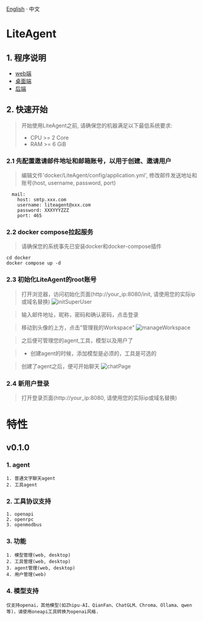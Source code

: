 [English](README.md) · 中文

# LiteAgent
## 1. 程序说明
  - [web端](https://github.com/LiteVar/LiteAgent/tree/master/lite_agent_web/README_zh-CN.md)
  - [桌面端](https://github.com/LiteVar/LiteAgent/tree/master/lite_agent_client/README-zh_CN.md)
  - [后端](https://github.com/LiteVar/LiteAgent/tree/master/lite_agent_backend/README-zh_CN.md)

## 2. 快速开始
> 开始使用LiteAgent之前, 请确保您的机器满足以下最低系统要求:
> 
>- CPU >= 2 Core
>- RAM >= 6 GiB

### 2.1 先配置邀请邮件地址和邮箱账号，以用于创建、邀请用户

> 编辑文件'docker/LiteAgent/config/application.yml', 修改邮件发送地址和账号(host, username, password, port)
```
  mail:
    host: smtp.xxx.com
    username: liteagent@xxx.com
    password: XXXYYYZZZ
    port: 465
```

### 2.2 docker compose拉起服务

> 请确保您的系统事先已安装docker和docker-compose插件
```
cd docker 
docker compose up -d
```

### 2.3 初始化LiteAgent的root账号
> 打开浏览器，访问初始化页面(http://your_ip:8080/init, 请使用您的实际ip或域名替换)
![initSuperUser](https://github.com/LiteVar/LiteAgent/tree/master/lite_agent_web/docs/initSuperUser.jpg)

> 输入邮件地址，昵称，密码和确认密码，点击登录

> 移动到头像的上方，点击"管理我的Workspace"
![manageWorkspace](https://github.com/LiteVar/LiteAgent/tree/master/lite_agent_web/docs/open-admin.png)

> 之后便可管理您的agent,工具，模型以及用户了

>- 创建agent的时候，添加模型是必须的，工具是可选的

> 创建了agent之后，便可开始聊天
![chatPage](https://github.com/LiteVar/LiteAgent/tree/master/lite_agent_web/docs/chat-page.png)

### 2.4 新用户登录

> 打开登录页面(http://your_ip:8080, 请使用您的实际ip或域名替换)


# 特性  
## v0.1.0

### 1. agent
    1. 普通文字聊天agent
    2. 工具agent

### 2. 工具协议支持
    1. openapi
	2. openrpc
	3. openmodbus

### 3. 功能
    1. 模型管理(web, desktop)
    2. 工具管理(web, desktop)
    3. agent管理(web, desktop)
    4. 用户管理(web)

### 4. 模型支持
	仅支持openai，其他模型(如Zhipu-AI、QianFan、ChatGLM、Chroma、Ollama、qwen等)，请使用oneapi工具转换为openai风格.

